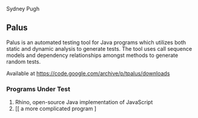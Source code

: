 Sydney Pugh

## Palus 
Palus is an automated testing tool for Java programs which utilizes both 
static and dynamic analysis to generate tests. The tool uses call sequence 
models and dependency relationships amongst methods to generate random tests.

Available at https://code.google.com/archive/p/tpalus/downloads

### Programs Under Test
1. Rhino, open-source Java implementation of JavaScript
2. [[ a more complicated program ]
